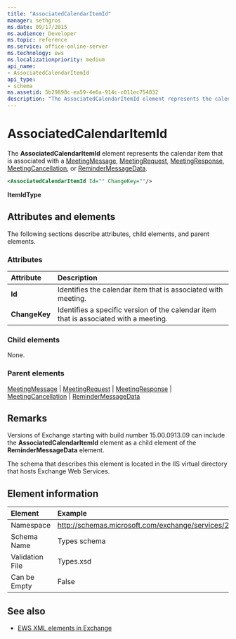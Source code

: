 ```yaml
---
title: "AssociatedCalendarItemId"
manager: sethgros
ms.date: 09/17/2015
ms.audience: Developer
ms.topic: reference
ms.service: office-online-server
ms.technology: ews
ms.localizationpriority: medium
api_name:
- AssociatedCalendarItemId
api_type:
- schema
ms.assetid: 5b29898c-ea59-4e6a-914c-c011ec754032
description: "The AssociatedCalendarItemId element represents the calendar item that is associated with a MeetingMessage, MeetingRequest, MeetingResponse, MeetingCancellation, or ReminderMessageData."
---
```


# AssociatedCalendarItemId

The **AssociatedCalendarItemId** element represents the calendar item that is associated with a [MeetingMessage](meetingmessage.md), [MeetingRequest](meetingrequest.md), [MeetingResponse](meetingresponse.md), [MeetingCancellation](meetingcancellation.md), or [ReminderMessageData](remindermessagedata.md).
  
```XML
<AssociatedCalendarItemId Id="" ChangeKey=""/>
```

 **ItemIdType**
## Attributes and elements

The following sections describe attributes, child elements, and parent elements.
  
### Attributes

|**Attribute**|**Description**|
|:-----|:-----|
|**Id** <br/> |Identifies the calendar item that is associated with meeting.  <br/> |
|**ChangeKey** <br/> |Identifies a specific version of the calendar item that is associated with a meeting.  <br/> |
   
### Child elements

None.
  
### Parent elements

[MeetingMessage](meetingmessage.md) | [MeetingRequest](meetingrequest.md) | [MeetingResponse](meetingresponse.md) | [MeetingCancellation](meetingcancellation.md) | [ReminderMessageData](remindermessagedata.md)
  
## Remarks

Versions of Exchange starting with build number 15.00.0913.09 can include the **AssociatedCalendarItemId** element as a child element of the **ReminderMessageData** element. 
  
The schema that describes this element is located in the IIS virtual directory that hosts Exchange Web Services.
  
## Element information

| Element | Example |
|:-----|:-----|
|Namespace  <br/> |http://schemas.microsoft.com/exchange/services/2006/types  <br/> |
|Schema Name  <br/> |Types schema  <br/> |
|Validation File  <br/> |Types.xsd  <br/> |
|Can be Empty  <br/> |False  <br/> |
   
## See also

- [EWS XML elements in Exchange](ews-xml-elements-in-exchange.md)

